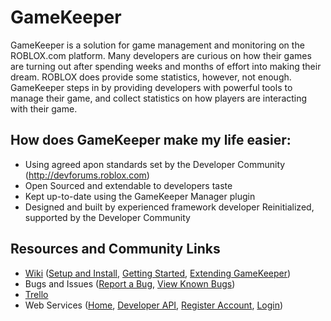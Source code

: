 # GameKeeper
GameKeeper is a solution for game management and monitoring on the ROBLOX.com platform. Many developers are curious on how their games are 
turning out after spending weeks and months of effort into making their dream. ROBLOX does provide some statistics, however, not enough. 
GameKeeper steps in by providing developers with powerful tools to manage their game, and collect statistics on how players are interacting
with their game. 

## How does GameKeeper make my life easier:
- Using agreed apon standards set by the Developer Community (http://devforums.roblox.com)
- Open Sourced and extendable to developers taste
- Kept up-to-date using the GameKeeper Manager plugin
- Designed and built by experienced framework developer Reinitialized, supported by the Developer Community

## Resources and Community Links
- [Wiki](https://github.com/ynox-studios/gamekeeper/wiki) ([Setup and Install](https://github.com/ynox-studios/gamekeeper/wiki/Setup-and-Install), [Getting Started](https://github.com/ynox-studios/gamekeeper/wiki/Getting-Started), [Extending GameKeeper](https://github.com/ynox-studios/gamekeeper/wiki/Extending-GameKeeper))
- Bugs and Issues ([Report a Bug](https://github.com/ynox-studios/gamekeeper/issues/new), [View Known Bugs](https://github.com/ynox-studios/gamekeeper/issues))
- [Trello](https://trello.com/b/rn2wgGPR/gamekeeper)
- Web Services ([Home](http://home.ynox-studios.com), [Developer API](http://services.ynox-studios.com/Developer), [Register Account](https://accounts.ynox-studios.com/Register), [Login](https://accounts.ynox-studios.com/Login))